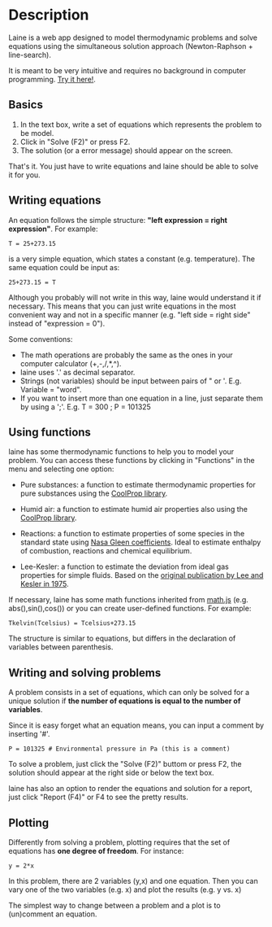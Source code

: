 # Description
Laine is a web app designed to model thermodynamic problems and solve equations using the simultaneous solution approach (Newton-Raphson + line-search).


It is meant to be very intuitive and requires no background in computer programming. [Try it here!](https://srnogueira.github.io/laine).


## Basics
1. In the text box, write a set of equations which represents the problem to be model.
2. Click in "Solve (F2)" or press F2.
3. The solution (or a error message) should appear on the screen.


That's it. You just have to write equations and laine should be able to solve it for you.


## Writing equations
An equation follows the simple structure: **"left expression = right expression"**. For example:


    T = 25+273.15


is a very simple equation, which states a constant (e.g. temperature). The same equation could be input as:


    25+273.15 = T


Although you probably will not write in this way, laine would
understand it if necessary. This means that you can just write
equations in the most convenient way and not in a specific manner
(e.g. "left side = right side" instead of "expression = 0").

Some conventions:
- The math operations are probably the same as the ones in your computer calculator (\+,\-,\/,\*,\^).
- laine uses '.' as decimal separator.
- Strings (not variables) should be input between pairs of " or '. E.g. Variable = "word".
- If you want to insert more than one equation in a line, just separate them by using a ';'. E.g. T = 300 ; P = 101325


## Using functions 


laine has some thermodynamic functions to help you to model your
problem. You can access these functions by clicking in "Functions" in
the menu and selecting one option:

- Pure substances: a function to estimate thermodynamic properties for
  pure substances using the [CoolProp library](http://www.coolprop.org/).  

- Humid air: a function to estimate humid air properties also using
  the [CoolProp library](http://www.coolprop.org/).

- Reactions: a function to estimate properties of some species in the
  standard state using [Nasa Gleen coefficients](https://ntrs.nasa.gov/archive/nasa/casi.ntrs.nasa.gov/20020085330.pdf). Ideal to estimate
  enthalpy of combustion, reactions and chemical equilibrium.

- Lee-Kesler: a function to estimate the deviation from ideal gas
  properties for simple fluids. Based on the [original publication by
  Lee and Kesler in 1975](https://aiche.onlinelibrary.wiley.com/doi/10.1002/aic.690210313).


If necessary, laine has some math functions inherited from [math.js](https://mathjs.org/docs/reference/functions.html)
(e.g. abs(),sin(),cos()) or you can create user-defined functions. For example:


    Tkelvin(Tcelsius) = Tcelsius+273.15


The structure is similar to equations, but differs in the declaration
of variables between parenthesis.


## Writing and solving problems


A problem consists in a set of equations, which can only be solved for
a unique solution if **the number of equations is equal to the
number of variables**.


Since it is easy forget what an equation means, you can input a comment by inserting '#'.


    P = 101325 # Environmental pressure in Pa (this is a comment) 


To solve a problem, just click the "Solve (F2)" buttom or press F2,
the solution should appear at the right side or below the text box.


laine has also an option to render the equations and solution for a
report, just click "Report (F4)" or F4 to see the pretty results.


## Plotting


Differently from solving a problem, plotting requires that the set of
equations has **one degree of freedom**. For instance:


    y = 2*x


In this problem, there are 2 variables (y,x) and one equation. Then
you can vary one of the two variables (e.g. x) and plot the results
(e.g. y vs. x)


The simplest way to change between a problem and a plot is to
(un)comment an equation.
